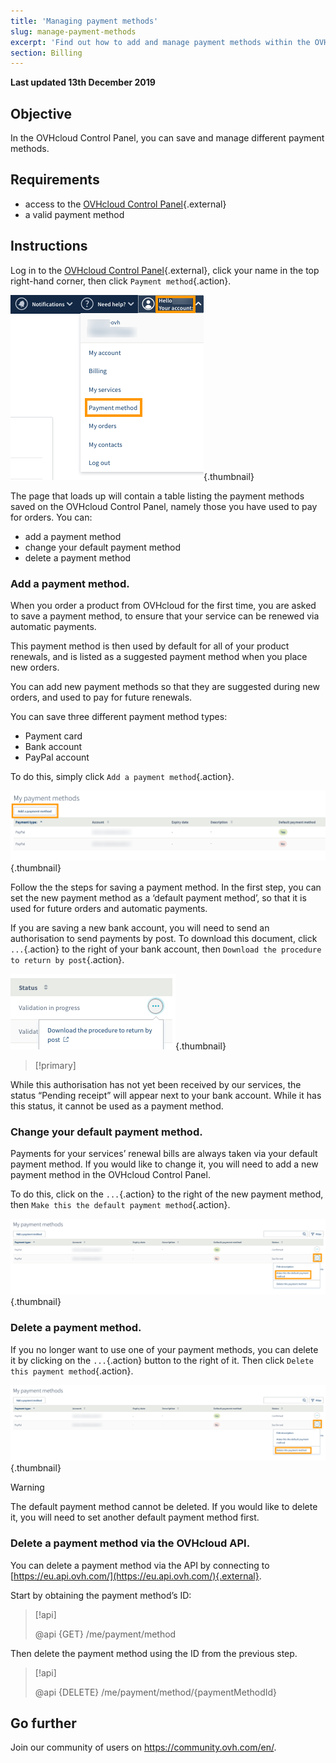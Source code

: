 ```yaml
---
title: 'Managing payment methods'
slug: manage-payment-methods
excerpt: 'Find out how to add and manage payment methods within the OVHcloud Control Panel'
section: Billing
---
```


**Last updated 13th December 2019**

## Objective
In the OVHcloud Control Panel, you can save and manage different payment methods.

## Requirements
- access to the [OVHcloud Control Panel](https://www.ovh.com/auth/?action=gotomanager){.external}
- a valid payment method

## Instructions

Log in to the [OVHcloud Control Panel](https://www.ovh.com/auth/?action=gotomanager){.external}, click your name in the top right-hand corner, then click `Payment method`{.action}.

![manage-payment-methods](images/managepaymentmethods1.png){.thumbnail}

The page that loads up will contain a table listing the payment methods saved on the OVHcloud Control Panel, namely those you have used to pay for orders. You can:

- add a payment method 
- change your default payment method
- delete a payment method

### Add a payment method.

When you order a product from OVHcloud for the first time, you are asked to save a payment method, to ensure that your service can be renewed via automatic payments.

This payment method is then used by default for all of your product renewals, and is listed as a suggested payment method when you place new orders.

You can add new payment methods so that they are suggested during new orders, and used to pay for future renewals.

You can save three different payment method types:

- Payment card
- Bank account
- PayPal account 

To do this, simply click `Add a payment method`{.action}.

![manage-payment-methods](images/managepaymentmethods2.png){.thumbnail}

Follow the the steps for saving a payment method. In the first step, you can set the new payment method as a ‘default payment method’, so that it is used for future orders and automatic payments.

If you are saving a new bank account, you will need to send an authorisation to send payments by post. To download this document, click `...`{.action} to the right of your bank account, then `Download the procedure to return by post`{.action}.

![manage-payment-methods](images/managepaymentmethods2b.png){.thumbnail}

> [!primary]
>
While this authorisation has not yet been received by our services, the status “Pending receipt” will appear next to your bank account. While it has this status, it cannot be used as a payment method.
>


### Change your default payment method.

Payments for your services’ renewal bills are always taken via your default payment method. If you would like to change it, you will need to add a new payment method in the OVHcloud Control Panel.

To do this, click on the `...`{.action} to the right of the new payment method, then `Make this the default payment method`{.action}.

![manage-payment-methods](images/managepaymentmethods3.png){.thumbnail}

### Delete a payment method.

If you no longer want to use one of your payment methods, you can delete it by clicking on the `...`{.action} button to the right of it. Then click `Delete this payment method`{.action}.

![manage-payment-methods](images/managepaymentmethods4.png){.thumbnail}

> [!warning]
>
The default payment method cannot be deleted. If you would like to delete it, you will need to set another default payment method first.
>

### Delete a payment method via the OVHcloud API.

You can delete a payment method via the API by connecting to [https://eu.api.ovh.com/](https://eu.api.ovh.com/){.external}.

Start by obtaining the payment method’s ID: 

> [!api]
>
> @api {GET} /me/payment/method 
>

Then delete the payment method using the ID from the previous step.

> [!api]
>
> @api {DELETE} /me/payment/method/{paymentMethodId}
>

## Go further

Join our community of users on <https://community.ovh.com/en/>.
